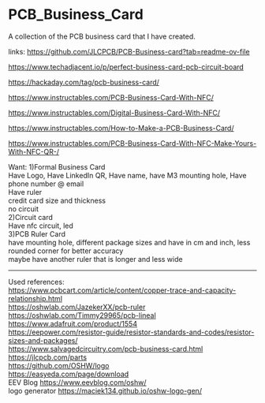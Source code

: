 # PCB_Business_Card
A collection of the PCB business card that I have created.


links:
https://github.com/JLCPCB/PCB-Business-card?tab=readme-ov-file


https://www.techadjacent.io/p/perfect-business-card-pcb-circuit-board

https://hackaday.com/tag/pcb-business-card/

https://www.instructables.com/PCB-Business-Card-With-NFC/

https://www.instructables.com/Digital-Business-Card-With-NFC/

https://www.instructables.com/How-to-Make-a-PCB-Business-Card/

https://www.instructables.com/PCB-Business-Card-With-NFC-Make-Yours-With-NFC-QR-/

Want:
1)Formal Business Card <br>
Have Logo, Have LinkedIn QR, Have name, have M3 mounting hole, Have phone number @ email <br>
Have ruler<br>credit card size and thickness <br>
no circuit
<br>
2)Circuit card<br>
Have nfc circuit, led<br>
3)PCB Ruler Card<br>
have mounting hole, different package sizes and have in cm and inch, less rounded corner for better accuracy<br>
maybe have another ruler that is longer and less wide

---
Used references:<br>
https://www.pcbcart.com/article/content/copper-trace-and-capacity-relationship.html
<br>
https://oshwlab.com/JazekerXX/pcb-ruler
<br>
https://oshwlab.com/Timmy29965/pcb-lineal
<br>
https://www.adafruit.com/product/1554
<br>
https://eepower.com/resistor-guide/resistor-standards-and-codes/resistor-sizes-and-packages/
<br>
https://www.salvagedcircuitry.com/pcb-business-card.html
<br>
https://jlcpcb.com/parts
<br>
https://github.com/OSHW/logo
<br>
https://easyeda.com/page/download
<br>EEV Blog
https://www.eevblog.com/oshw/
<br>logo generator
https://maciek134.github.io/oshw-logo-gen/
<br>
<br>
<br>

